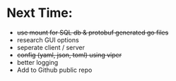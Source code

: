 # Next Time:
 - ~~use mount for SQL db & protobuf generated go files~~
 - research GUI options
 - seperate client / server
 - ~~config (yaml, json, toml) using viper~~
 - better logging
 - Add to Github public repo
